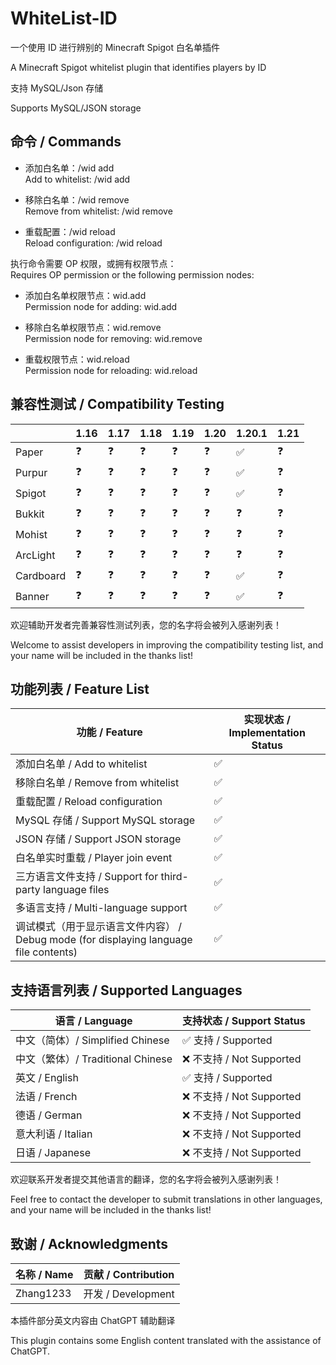 # WhiteList-ID

一个使用 ID 进行辨别的 Minecraft Spigot 白名单插件

A Minecraft Spigot whitelist plugin that identifies players by ID

支持 MySQL/Json 存储

Supports MySQL/JSON storage

## 命令 / Commands

- 添加白名单：/wid add <playername>  
  Add to whitelist: /wid add <playername>
  
- 移除白名单：/wid remove <playername>  
  Remove from whitelist: /wid remove <playername>
  
- 重载配置：/wid reload  
  Reload configuration: /wid reload

执行命令需要 OP 权限，或拥有权限节点：  
Requires OP permission or the following permission nodes:

- 添加白名单权限节点：wid.add  
  Permission node for adding: wid.add
  
- 移除白名单权限节点：wid.remove  
  Permission node for removing: wid.remove
  
- 重载权限节点：wid.reload  
  Permission node for reloading: wid.reload

## 兼容性测试 / Compatibility Testing

|        | 1.16 | 1.17 | 1.18 | 1.19 | 1.20 | 1.20.1 | 1.21 |
|--------|------|------|------|------|------|------|------|
| Paper  | ❓   | ❓   | ❓   | ❓   | ❓   | ✅  | ❓   |
| Purpur | ❓   | ❓   | ❓   | ❓   | ❓   | ✅   | ❓   |
| Spigot | ❓   | ❓   | ❓   | ❓   | ❓   | ✅   | ❓   |
| Bukkit | ❓   | ❓   | ❓   | ❓   | ❓   |  ❓  | ❓   |
| Mohist | ❓   | ❓   | ❓   | ❓   | ❓   | ❓   | ❓   |
| ArcLight | ❓   | ❓   | ❓   | ❓   | ❓   | ❓   | ❓   |
| Cardboard | ❓   | ❓   | ❓   | ❓   | ❓   | ✅   | ❓   |
| Banner  | ❓   | ❓   | ❓   | ❓   | ❓   | ✅   | ❓   |

欢迎辅助开发者完善兼容性测试列表，您的名字将会被列入感谢列表！

Welcome to assist developers in improving the compatibility testing list, and your name will be included in the thanks list!

## 功能列表 / Feature List

| 功能 / Feature                          | 实现状态 / Implementation Status |
|-----------------------------------------|-----------------------------------|
| 添加白名单 / Add to whitelist          | ✅                                |
| 移除白名单 / Remove from whitelist     | ✅                                |
| 重载配置 / Reload configuration         | ✅                                |
| MySQL 存储 / Support MySQL storage      | ✅                                |
| JSON 存储 / Support JSON storage        | ✅                                |
| 白名单实时重载 / Player join event      | ✅                                |
| 三方语言文件支持 / Support for third-party language files | ✅                                |
| 多语言支持 / Multi-language support     | ✅                                |
| 调试模式（用于显示语言文件内容） / Debug mode (for displaying language file contents) | ✅                                |


## 支持语言列表 / Supported Languages

| 语言 / Language   | 支持状态 / Support Status |
|--------------------|---------------------------|
| 中文（简体）/ Simplified Chinese | ✅ 支持 / Supported        |
| 中文（繁体）/ Traditional Chinese | ❌ 不支持 / Not Supported |
| 英文 / English      | ✅ 支持 / Supported        |
| 法语 / French       | ❌ 不支持 / Not Supported |
| 德语 / German       | ❌ 不支持 / Not Supported |
| 意大利语 / Italian  | ❌ 不支持 / Not Supported |
| 日语 / Japanese     | ❌ 不支持 / Not Supported |

欢迎联系开发者提交其他语言的翻译，您的名字将会被列入感谢列表！

Feel free to contact the developer to submit translations in other languages, and your name will be included in the thanks list!

## 致谢 / Acknowledgments

| 名称 / Name | 贡献 / Contribution |
|-------------|---------------------|
| Zhang1233   | 开发 / Development   |

本插件部分英文内容由 ChatGPT 辅助翻译

This plugin contains some English content translated with the assistance of ChatGPT.